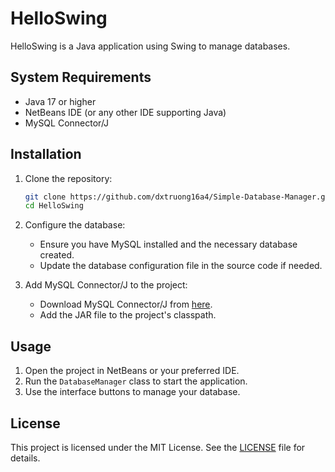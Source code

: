 # HelloSwing

HelloSwing is a Java application using Swing to manage databases.

## System Requirements

- Java 17 or higher
- NetBeans IDE (or any other IDE supporting Java)
- MySQL Connector/J

## Installation

1. Clone the repository:

    ```sh
    git clone https://github.com/dxtruong16a4/Simple-Database-Manager.git
    cd HelloSwing
    ```

2. Configure the database:

    - Ensure you have MySQL installed and the necessary database created.
    - Update the database configuration file in the source code if needed.

3. Add MySQL Connector/J to the project:

    - Download MySQL Connector/J from [here](https://jar-download.com/artifacts/mysql/mysql-connector-java).
    - Add the JAR file to the project's classpath.

## Usage

1. Open the project in NetBeans or your preferred IDE.
2. Run the `DatabaseManager` class to start the application.
3. Use the interface buttons to manage your database.


## License

This project is licensed under the MIT License. See the [LICENSE](LICENSE) file for details.